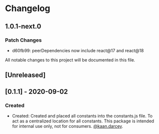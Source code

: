 # Changelog

## 1.0.1-next.0

### Patch Changes

- d60fb99: peerDependencies now include react@17 and react@18

All notable changes to this project will be documented in this file.

## [Unreleased]

## [0.1.1] - 2020-09-02

### Created

- Created: Created and placed all constants into the constants.js file. To act as a centralized location for all constants. This package is intended for internal use only, not for consumers. [@kaan.darcey](https://github.com/KDarcey).
